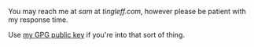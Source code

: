You may reach me at *sam* at *tingleff.com*, however please be patient with my response time.

Use [my GPG public key](/misc/pgp-public-key.asc) if you're into that sort of thing.